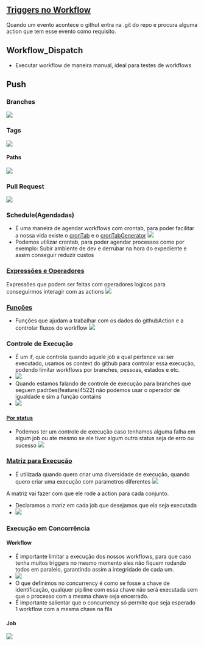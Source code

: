 ## [Triggers no Workflow](https://docs.github.com/en/actions/using-workflows/events-that-trigger-workflows)

Quando um evento acontece o githut entra na .git do repo e procura alguma action que tem esse evento como requisito.


## Workflow_Dispatch

- Executar workflow de maneira manual, ideal para testes de workflows 

## Push
### Branches
![](assets/Pasted%20image%2020240730192924.png)
### Tags
![](assets/Pasted%20image%2020240730193816.png)
#### Paths
![](assets/Pasted%20image%2020240730194355.png)

### Pull Request
![](assets/Pasted%20image%2020240730200104.png)

### Schedule(Agendadas)
- É uma maneira de agendar workflows com crontab, para poder facilitar a nossa vida existe o [cronTab](https://crontab.guru/) e o [cronTabGenerator](https://crontab-generator.org/)
![](assets/Pasted%20image%2020240730212741.png)
- Podemos utilizar crontab, para poder agendar processos como por exemplo: 
Subir ambiente de dev e derrubar na hora do expediente e assim conseguir reduzir custos 

### [Expressões e Operadores](https://docs.github.com/en/actions/learn-github-actions/expressions#operators)

Expressões que podem ser feitas com operadores logicos para conseguirmos interagir com as actions
![](assets/Pasted%20image%2020240730214541.png)
### [Funções](https://docs.github.com/en/actions/learn-github-actions/expressions#functions)

- Funções que ajudam a trabalhar com os dados do githubAction e a controlar fluxos do workflow
![](assets/Pasted%20image%2020240730220232.png)
### Controle de Execução 

- É um if, que controla quando aquele job a qual pertence vai ser executado, usamos os context do github para controlar essa execução, podendo limitar workflows por branches, pessoas, estados e etc.
- ![](assets/Pasted%20image%2020240731103017.png)
- Quando estamos falando de controle de execução para branches que seguem padrões(feature/4522) não podemos usar o operador de igualdade e sim a função contains 
- ![](assets/Pasted%20image%2020240731103604.png)
#### [Por status](https://docs.github.com/en/actions/learn-github-actions/expressions#status-check-functions)
- Podemos ter um controle de execução caso tenhamos alguma falha em algum job ou ate mesmo se ele tiver algum outro status seja de erro ou sucesso
![](assets/Pasted%20image%2020240731105014.png)
### [Matriz para Execução](https://docs.github.com/en/actions/using-jobs/using-a-matrix-for-your-jobs)
- É utilizada quando quero criar uma diversidade de execução, quando quero criar uma execução com parametros diferentes 
![](assets/Pasted%20image%2020240731144728.png)

A matriz vai fazer com que ele rode a action para cada conjunto. 
- Declaramos a mariz em cada job que desejamos que ela seja executada
- ![](assets/Pasted%20image%2020240731191847.png)
### Execução em Concorrência

#### Workflow
- É importante limitar a execução dos nossos workflows, para que caso tenha muitos triggers no mesmo momento eles não fiquem rodando todos em paralelo, garantindo assim a integridade de cada um. 
- ![](assets/Pasted%20image%2020240731194420.png)
- O que definimos no concurrency é como se fosse a chave de identificação, qualquer pipiline com essa chave não será executada sem que o processo com a mesma chave seja encerrado. 
- É importante salientar que o concurrency só permite que seja esperado 1 workflow com a mesma chave na fila
#### Job
![](assets/Pasted%20image%2020240731195146.png)
